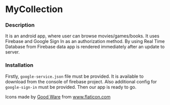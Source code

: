 # MyCollection

### Description 
It is an android app, where user can browse movies/games/books. It uses Firebase and Google Sign In as an authorization method.
By using Real Time Database from Firebase data app is rendered immediately after an update to server.

### Installation
Firstly, `google-service.json` file must be provided. It is available to download from the console of firebase project.
Also additional config for `google-sign-in` must be provided. Then our app is ready to go.

Icons made by <a href="https://www.flaticon.com/authors/good-ware" title="Good Ware">Good Ware</a> from <a href="https://www.flaticon.com/" title="Flaticon"> www.flaticon.com</a>
